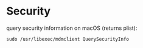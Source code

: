 Security
========

query security information on macOS (returns plist):

	sudo /usr/libexec/mdmclient QuerySecurityInfo

